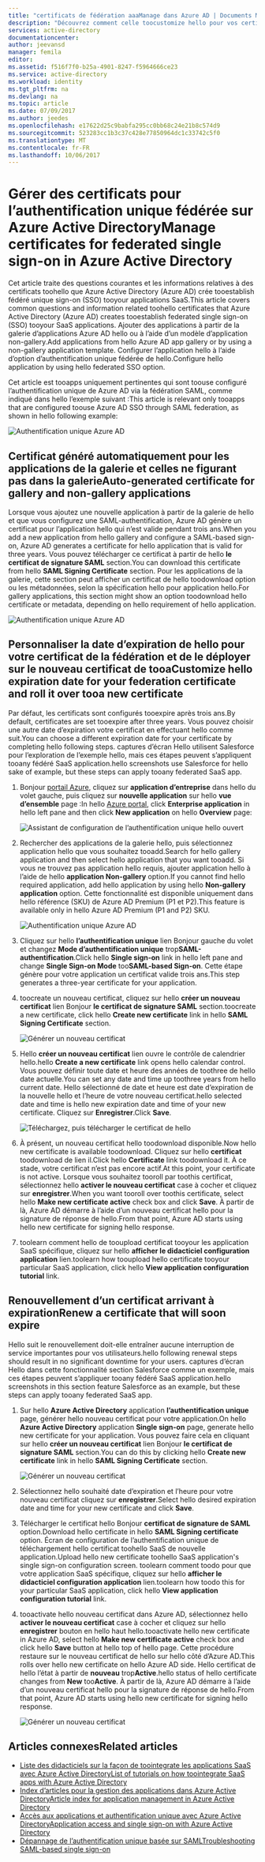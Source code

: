 ```yaml
---
title: "certificats de fédération aaaManage dans Azure AD | Documents Microsoft"
description: "Découvrez comment celle toocustomize hello pour vos certificats de fédération et utilisation des certificats toorenew qui expire sous peu."
services: active-directory
documentationcenter: 
author: jeevansd
manager: femila
editor: 
ms.assetid: f516f7f0-b25a-4901-8247-f5964666ce23
ms.service: active-directory
ms.workload: identity
ms.tgt_pltfrm: na
ms.devlang: na
ms.topic: article
ms.date: 07/09/2017
ms.author: jeedes
ms.openlocfilehash: e17622d25c9babfa295cc0bb68c24e21b8c574d9
ms.sourcegitcommit: 523283cc1b3c37c428e77850964dc1c33742c5f0
ms.translationtype: MT
ms.contentlocale: fr-FR
ms.lasthandoff: 10/06/2017
---
```

# <a name="manage-certificates-for-federated-single-sign-on-in-azure-active-directory"></a><span data-ttu-id="51c44-103">Gérer des certificats pour l’authentification unique fédérée sur Azure Active Directory</span><span class="sxs-lookup"><span data-stu-id="51c44-103">Manage certificates for federated single sign-on in Azure Active Directory</span></span>
<span data-ttu-id="51c44-104">Cet article traite des questions courantes et les informations relatives à des certificats toohello que Azure Active Directory (Azure AD) crée tooestablish fédéré unique sign-on (SSO) tooyour applications SaaS.</span><span class="sxs-lookup"><span data-stu-id="51c44-104">This article covers common questions and information related toohello certificates that Azure Active Directory (Azure AD) creates tooestablish federated single sign-on (SSO) tooyour SaaS applications.</span></span> <span data-ttu-id="51c44-105">Ajouter des applications à partir de la galerie d’applications Azure AD hello ou à l’aide d’un modèle d’application non-gallery.</span><span class="sxs-lookup"><span data-stu-id="51c44-105">Add applications from hello Azure AD app gallery or by using a non-gallery application template.</span></span> <span data-ttu-id="51c44-106">Configurer l’application hello à l’aide d’option d’authentification unique fédérée de hello.</span><span class="sxs-lookup"><span data-stu-id="51c44-106">Configure hello application by using hello federated SSO option.</span></span>

<span data-ttu-id="51c44-107">Cet article est tooapps uniquement pertinentes qui sont toouse configuré l’authentification unique de Azure AD via la fédération SAML, comme indiqué dans hello l’exemple suivant :</span><span class="sxs-lookup"><span data-stu-id="51c44-107">This article is relevant only tooapps that are configured toouse Azure AD SSO through SAML federation, as shown in hello following example:</span></span>

![Authentification unique Azure AD](./media/active-directory-sso-certs/saml_sso.PNG)

## <a name="auto-generated-certificate-for-gallery-and-non-gallery-applications"></a><span data-ttu-id="51c44-109">Certificat généré automatiquement pour les applications de la galerie et celles ne figurant pas dans la galerie</span><span class="sxs-lookup"><span data-stu-id="51c44-109">Auto-generated certificate for gallery and non-gallery applications</span></span>
<span data-ttu-id="51c44-110">Lorsque vous ajoutez une nouvelle application à partir de la galerie de hello et que vous configurez une SAML-authentification, Azure AD génère un certificat pour l’application hello qui n’est valide pendant trois ans.</span><span class="sxs-lookup"><span data-stu-id="51c44-110">When you add a new application from hello gallery and configure a SAML-based sign-on, Azure AD generates a certificate for hello application that is valid for three years.</span></span> <span data-ttu-id="51c44-111">Vous pouvez télécharger ce certificat à partir de hello **le certificat de signature SAML** section.</span><span class="sxs-lookup"><span data-stu-id="51c44-111">You can download this certificate from hello **SAML Signing Certificate** section.</span></span> <span data-ttu-id="51c44-112">Pour les applications de la galerie, cette section peut afficher un certificat de hello toodownload option ou les métadonnées, selon la spécification hello pour application hello.</span><span class="sxs-lookup"><span data-stu-id="51c44-112">For gallery applications, this section might show an option toodownload hello certificate or metadata, depending on hello requirement of hello application.</span></span>

![Authentification unique Azure AD](./media/active-directory-sso-certs/saml_certificate_download.png)

## <a name="customize-hello-expiration-date-for-your-federation-certificate-and-roll-it-over-tooa-new-certificate"></a><span data-ttu-id="51c44-114">Personnaliser la date d’expiration de hello pour votre certificat de la fédération et de le déployer sur le nouveau certificat de tooa</span><span class="sxs-lookup"><span data-stu-id="51c44-114">Customize hello expiration date for your federation certificate and roll it over tooa new certificate</span></span>
<span data-ttu-id="51c44-115">Par défaut, les certificats sont configurés tooexpire après trois ans.</span><span class="sxs-lookup"><span data-stu-id="51c44-115">By default, certificates are set tooexpire after three years.</span></span> <span data-ttu-id="51c44-116">Vous pouvez choisir une autre date d’expiration votre certificat en effectuant hello comme suit.</span><span class="sxs-lookup"><span data-stu-id="51c44-116">You can choose a different expiration date for your certificate by completing hello following steps.</span></span>
<span data-ttu-id="51c44-117">captures d’écran Hello utilisent Salesforce pour l’exploration de l’exemple hello, mais ces étapes peuvent s’appliquent tooany fédéré SaaS application.</span><span class="sxs-lookup"><span data-stu-id="51c44-117">hello screenshots use Salesforce for hello sake of example, but these steps can apply tooany federated SaaS app.</span></span>

1. <span data-ttu-id="51c44-118">Bonjour [portail Azure](https://aad.portal.azure.com), cliquez sur **application d’entreprise** dans hello du volet gauche, puis cliquez sur **nouvelle application** sur hello **vue d’ensemble** page :</span><span class="sxs-lookup"><span data-stu-id="51c44-118">In hello [Azure portal](https://aad.portal.azure.com), click **Enterprise application** in hello left pane and then click **New application** on hello **Overview** page:</span></span>

   ![Assistant de configuration de l’authentification unique hello ouvert](./media/active-directory-sso-certs/enterprise_application_new_application.png)

2. <span data-ttu-id="51c44-120">Rechercher des applications de la galerie hello, puis sélectionnez application hello que vous souhaitez tooadd.</span><span class="sxs-lookup"><span data-stu-id="51c44-120">Search for hello gallery application and then select hello application that you want tooadd.</span></span> <span data-ttu-id="51c44-121">Si vous ne trouvez pas application hello requis, ajouter application hello à l’aide de hello **application Non-gallery** option.</span><span class="sxs-lookup"><span data-stu-id="51c44-121">If you cannot find hello required application, add hello application by using hello **Non-gallery application** option.</span></span> <span data-ttu-id="51c44-122">Cette fonctionnalité est disponible uniquement dans hello référence (SKU) de Azure AD Premium (P1 et P2).</span><span class="sxs-lookup"><span data-stu-id="51c44-122">This feature is available only in hello Azure AD Premium (P1 and P2) SKU.</span></span>

    ![Authentification unique Azure AD](./media/active-directory-sso-certs/add_gallery_application.png)

3. <span data-ttu-id="51c44-124">Cliquez sur hello **l’authentification unique** lien Bonjour gauche du volet et changez **Mode d’authentification unique** trop**SAML-authentification**.</span><span class="sxs-lookup"><span data-stu-id="51c44-124">Click hello **Single sign-on** link in hello left pane and change **Single Sign-on Mode** too**SAML-based Sign-on**.</span></span> <span data-ttu-id="51c44-125">Cette étape génère pour votre application un certificat valide trois ans.</span><span class="sxs-lookup"><span data-stu-id="51c44-125">This step generates a three-year certificate for your application.</span></span>

4. <span data-ttu-id="51c44-126">toocreate un nouveau certificat, cliquez sur hello **créer un nouveau certificat** lien Bonjour **le certificat de signature SAML** section.</span><span class="sxs-lookup"><span data-stu-id="51c44-126">toocreate a new certificate, click hello **Create new certificate** link in hello **SAML Signing Certificate** section.</span></span>

    ![Générer un nouveau certificat](./media/active-directory-sso-certs/create_new_certficate.png)

5. <span data-ttu-id="51c44-128">Hello **créer un nouveau certificat** lien ouvre le contrôle de calendrier hello.</span><span class="sxs-lookup"><span data-stu-id="51c44-128">hello **Create a new certificate** link opens hello calendar control.</span></span> <span data-ttu-id="51c44-129">Vous pouvez définir toute date et heure des années de toothree de hello date actuelle.</span><span class="sxs-lookup"><span data-stu-id="51c44-129">You can set any date and time up toothree years from hello current date.</span></span> <span data-ttu-id="51c44-130">Hello sélectionné de date et heure est date d’expiration de la nouvelle hello et l’heure de votre nouveau certificat.</span><span class="sxs-lookup"><span data-stu-id="51c44-130">hello selected date and time is hello new expiration date and time of your new certificate.</span></span> <span data-ttu-id="51c44-131">Cliquez sur **Enregistrer**.</span><span class="sxs-lookup"><span data-stu-id="51c44-131">Click **Save**.</span></span>

    ![Téléchargez, puis télécharger le certificat de hello](./media/active-directory-sso-certs/certifcate_date_selection.PNG)

6. <span data-ttu-id="51c44-133">À présent, un nouveau certificat hello toodownload disponible.</span><span class="sxs-lookup"><span data-stu-id="51c44-133">Now hello new certificate is available toodownload.</span></span> <span data-ttu-id="51c44-134">Cliquez sur hello **certificat** toodownload de lien il.</span><span class="sxs-lookup"><span data-stu-id="51c44-134">Click hello **Certificate** link toodownload it.</span></span> <span data-ttu-id="51c44-135">À ce stade, votre certificat n’est pas encore actif.</span><span class="sxs-lookup"><span data-stu-id="51c44-135">At this point, your certificate is not active.</span></span> <span data-ttu-id="51c44-136">Lorsque vous souhaitez tooroll par toothis certificat, sélectionnez hello **activer le nouveau certificat** case à cocher et cliquez sur **enregistrer**.</span><span class="sxs-lookup"><span data-stu-id="51c44-136">When you want tooroll over toothis certificate, select hello **Make new certificate active** check box and click **Save**.</span></span> <span data-ttu-id="51c44-137">À partir de là, Azure AD démarre à l’aide d’un nouveau certificat hello pour la signature de réponse de hello.</span><span class="sxs-lookup"><span data-stu-id="51c44-137">From that point, Azure AD starts using hello new certificate for signing hello response.</span></span>

7.  <span data-ttu-id="51c44-138">toolearn comment hello de tooupload certificat tooyour les application SaaS spécifique, cliquez sur hello **afficher le didacticiel configuration application** lien.</span><span class="sxs-lookup"><span data-stu-id="51c44-138">toolearn how tooupload hello certificate tooyour particular SaaS application, click hello **View application configuration tutorial** link.</span></span>

## <a name="renew-a-certificate-that-will-soon-expire"></a><span data-ttu-id="51c44-139">Renouvellement d’un certificat arrivant à expiration</span><span class="sxs-lookup"><span data-stu-id="51c44-139">Renew a certificate that will soon expire</span></span>
<span data-ttu-id="51c44-140">Hello suit le renouvellement doit-elle entraîner aucune interruption de service importantes pour vos utilisateurs.</span><span class="sxs-lookup"><span data-stu-id="51c44-140">hello following renewal steps should result in no significant downtime for your users.</span></span> <span data-ttu-id="51c44-141">captures d’écran Hello dans cette fonctionnalité section Salesforce comme un exemple, mais ces étapes peuvent s’appliquer tooany fédéré SaaS application.</span><span class="sxs-lookup"><span data-stu-id="51c44-141">hello screenshots in this section feature Salesforce as an example, but these steps can apply tooany federated SaaS app.</span></span>

1. <span data-ttu-id="51c44-142">Sur hello **Azure Active Directory** application **l’authentification unique** page, générer hello nouveau certificat pour votre application.</span><span class="sxs-lookup"><span data-stu-id="51c44-142">On hello **Azure Active Directory** application **Single sign-on** page, generate hello new certificate for your application.</span></span> <span data-ttu-id="51c44-143">Vous pouvez faire cela en cliquant sur hello **créer un nouveau certificat** lien Bonjour **le certificat de signature SAML** section.</span><span class="sxs-lookup"><span data-stu-id="51c44-143">You can do this by clicking hello **Create new certificate** link in hello **SAML Signing Certificate** section.</span></span>

    ![Générer un nouveau certificat](./media/active-directory-sso-certs/create_new_certficate.png)

2. <span data-ttu-id="51c44-145">Sélectionnez hello souhaité date d’expiration et l’heure pour votre nouveau certificat cliquez sur **enregistrer**.</span><span class="sxs-lookup"><span data-stu-id="51c44-145">Select hello desired expiration date and time for your new certificate and click **Save**.</span></span>

3. <span data-ttu-id="51c44-146">Télécharger le certificat hello Bonjour **certificat de signature de SAML** option.</span><span class="sxs-lookup"><span data-stu-id="51c44-146">Download hello certificate in hello **SAML Signing certificate** option.</span></span> <span data-ttu-id="51c44-147">Écran de configuration de l’authentification unique de téléchargement hello certificat toohello SaaS de nouvelle application.</span><span class="sxs-lookup"><span data-stu-id="51c44-147">Upload hello new certificate toohello SaaS application's single sign-on configuration screen.</span></span> <span data-ttu-id="51c44-148">toolearn comment toodo pour que votre application SaaS spécifique, cliquez sur hello **afficher le didacticiel configuration application** lien.</span><span class="sxs-lookup"><span data-stu-id="51c44-148">toolearn how toodo this for your particular SaaS application, click hello **View application configuration tutorial** link.</span></span>
   
4. <span data-ttu-id="51c44-149">tooactivate hello nouveau certificat dans Azure AD, sélectionnez hello **activer le nouveau certificat** case à cocher et cliquez sur hello **enregistrer** bouton en hello haut hello.</span><span class="sxs-lookup"><span data-stu-id="51c44-149">tooactivate hello new certificate in Azure AD, select hello **Make new certificate active** check box and click hello **Save** button at hello top of hello page.</span></span> <span data-ttu-id="51c44-150">Cette procédure restaure sur le nouveau certificat de hello sur hello côté d’Azure AD.</span><span class="sxs-lookup"><span data-stu-id="51c44-150">This rolls over hello new certificate on hello Azure AD side.</span></span> <span data-ttu-id="51c44-151">Hello certificat de hello l’état à partir de **nouveau** trop**Active**.</span><span class="sxs-lookup"><span data-stu-id="51c44-151">hello status of hello certificate changes from **New** too**Active**.</span></span> <span data-ttu-id="51c44-152">À partir de là, Azure AD démarre à l’aide d’un nouveau certificat hello pour la signature de réponse de hello.</span><span class="sxs-lookup"><span data-stu-id="51c44-152">From that point, Azure AD starts using hello new certificate for signing hello response.</span></span> 
   
    ![Générer un nouveau certificat](./media/active-directory-sso-certs/new_certificate_download.png)

## <a name="related-articles"></a><span data-ttu-id="51c44-154">Articles connexes</span><span class="sxs-lookup"><span data-stu-id="51c44-154">Related articles</span></span>
* [<span data-ttu-id="51c44-155">Liste des didacticiels sur la façon de toointegrate les applications SaaS avec Azure Active Directory</span><span class="sxs-lookup"><span data-stu-id="51c44-155">List of tutorials on how toointegrate SaaS apps with Azure Active Directory</span></span>](active-directory-saas-tutorial-list.md)
* [<span data-ttu-id="51c44-156">Index d’articles pour la gestion des applications dans Azure Active Directory</span><span class="sxs-lookup"><span data-stu-id="51c44-156">Article index for application management in Azure Active Directory</span></span>](active-directory-apps-index.md)
* [<span data-ttu-id="51c44-157">Accès aux applications et authentification unique avec Azure Active Directory</span><span class="sxs-lookup"><span data-stu-id="51c44-157">Application access and single sign-on with Azure Active Directory</span></span>](active-directory-appssoaccess-whatis.md)
* [<span data-ttu-id="51c44-158">Dépannage de l’authentification unique basée sur SAML</span><span class="sxs-lookup"><span data-stu-id="51c44-158">Troubleshooting SAML-based single sign-on</span></span>](active-directory-saml-debugging.md)
